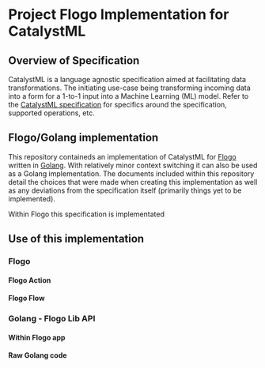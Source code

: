 # Project Flogo Implementation for CatalystML

## Overview of Specification
CatalystML is a language agnostic specification aimed at facilitating data transformations.  The initiating use-case being transforming incoming data into a form for a 1-to-1 input into a Machine Learning (ML) model.  Refer to the [CatalystML specification](https://github.com/TIBCOSoftware/catalystml) for specifics around the specification, supported operations, etc.

## Flogo/Golang implementation
This repository containeds an implementation of CatalystML for [Flogo](flogo.io) written in [Golang](https://golang.org/).  With relatively minor context switching it can also be used as a Golang implementation.  The documents included within this repository detail the choices that were made when creating this implementation as well as any deviations from the specification itself (primarily things yet to be implemented). 

Within Flogo this specification is implementated

## Use of this implementation

### Flogo

#### Flogo Action



#### Flogo Flow

### Golang - Flogo Lib API

#### Within Flogo app

#### Raw Golang code



